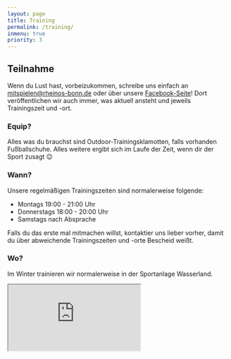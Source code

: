 ```yaml
---
layout: page
title: Training
permalink: /training/
inmenu: true
priority: 3
---
```


## Teilnahme
Wenn du Lust hast, vorbeizukommen, schreibe uns einfach an [mitspielen@rheinos-bonn.de](mailto:mitspielen@rheinos-bonn.de) oder über unsere [Facebook-Seite](https://www.facebook.com/RheinosBonn)! Dort veröffentlichen wir auch immer, was aktuell ansteht und jeweils Trainingszeit und -ort.

### Equip?
Alles was du brauchst sind Outdoor-Trainingsklamotten, falls vorhanden Fußballschuhe. Alles weitere ergibt sich im Laufe der Zeit, wenn dir der Sport zusagt :wink:

### Wann?
Unsere regelmäßigen Trainingszeiten sind normalerweise folgende:

* Montags 19:00 - 21:00 Uhr
* Donnerstags 18:00 - 20:00 Uhr
* Samstags nach Absprache

Falls du das erste mal mitmachen willst, kontaktier uns lieber vorher, damit du über abweichende Trainingszeiten und -orte Bescheid weißt.

### Wo?
Im Winter trainieren wir normalerweise in der Sportanlage Wasserland.

<div class="row justify-content-center mt-3">
  <div class="embed-responsive col-lg-8 embed-responsive-16by9">
    <iframe src="https://www.google.com/maps/embed?pb=!1m18!1m12!1m3!1d1245.872501592097!2d7.117871192413944!3d50.71009421748352!2m3!1f0!2f0!3f0!3m2!1i1024!2i768!4f13.1!3m3!1m2!1s0x47bee3d8d15a71ab%3A0xe64acfc855de2931!2sWasserland+11%2C+53129+Bonn!5e0!3m2!1sde!2sde!4v1485989670868" class="embed-responsive-item"></iframe>
  </div>
</div>
